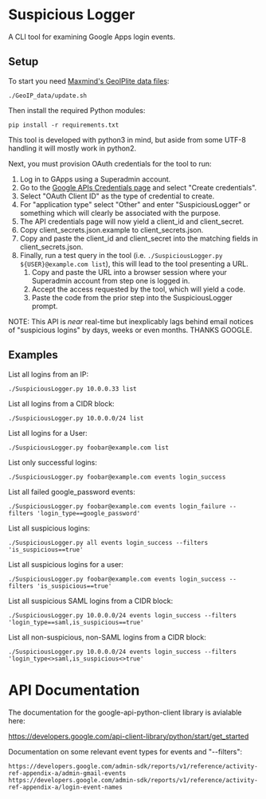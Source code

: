 # Suspicious Logger

A CLI tool for examining Google Apps login events.

## Setup

To start you need [Maxmind's GeoIPlite data files][1]:

    ./GeoIP_data/update.sh

Then install the required Python modules:

    pip install -r requirements.txt

This tool is developed with python3 in mind, but aside from some UTF-8 handling
it will mostly work in python2.

Next, you must provision OAuth credentials for the tool to run:
 1. Log in to GApps using a Superadmin account.
 1. Go to the [Google APIs Credentials page][2] and select "Create credentials".
 1. Select "OAuth Client ID" as the type of credential to create.
 1. For "application type" select "Other" and enter "SuspiciousLogger" or
    something which will clearly be associated with the purpose.
 1. The API credentials page will now yield a client_id and client_secret.
 1. Copy client_secrets.json.example to client_secrets.json.
 1. Copy and paste the client_id and client_secret into the matching fields in
    client_secrets.json.
 1. Finally, run a test query in the tool (i.e. 
    `./SuspiciousLogger.py ${USER}@example.com list`), this will lead to the
    tool presenting a URL.
    1. Copy and paste the URL into a browser session where your Superadmin
       account from step one is logged in.
    1. Accept the access requested by the tool, which will yield a code.
    1. Paste the code from the prior step into the SuspiciousLogger prompt.

NOTE: This API is *near* real-time but inexplicably lags behind email notices of
"suspicious logins" by days, weeks or even months. THANKS GOOGLE.


## Examples

List all logins from an IP:

    ./SuspiciousLogger.py 10.0.0.33 list

List all logins from a CIDR block:

    ./SuspiciousLogger.py 10.0.0.0/24 list

List all logins for a User:

    ./SuspiciousLogger.py foobar@example.com list

List only successful logins:

    ./SuspiciousLogger.py foobar@example.com events login_success

List all failed google_password events:

    ./SuspiciousLogger.py foobar@example.com events login_failure --filters 'login_type==google_password'

List all suspicious logins:

    ./SuspiciousLogger.py all events login_success --filters 'is_suspicious==true'

List all suspicious logins for a user:

    ./SuspiciousLogger.py foobar@example.com events login_success --filters 'is_suspicious==true'

List all suspicious SAML logins from a CIDR block:

    ./SuspiciousLogger.py 10.0.0.0/24 events login_success --filters 'login_type==saml,is_suspicious==true'

List all non-suspicious, non-SAML logins from a CIDR block:

    ./SuspiciousLogger.py 10.0.0.0/24 events login_success --filters 'login_type<>saml,is_suspicious<>true'

API Documentation
=============

The documentation for the google-api-python-client library is avialable here:

   https://developers.google.com/api-client-library/python/start/get_started

Documentation on some relevant event types for events and "--filters":

    https://developers.google.com/admin-sdk/reports/v1/reference/activity-ref-appendix-a/admin-gmail-events
    https://developers.google.com/admin-sdk/reports/v1/reference/activity-ref-appendix-a/login-event-names


[1]: http://dev.maxmind.com/geoip/
[2]: https://console.developers.google.com/apis/credentials
